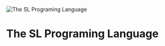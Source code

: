 ![The SL Programing Language](https://github.com/sl-lang/sll/.github/logo_wide.svg)
# The SL Programing Language
